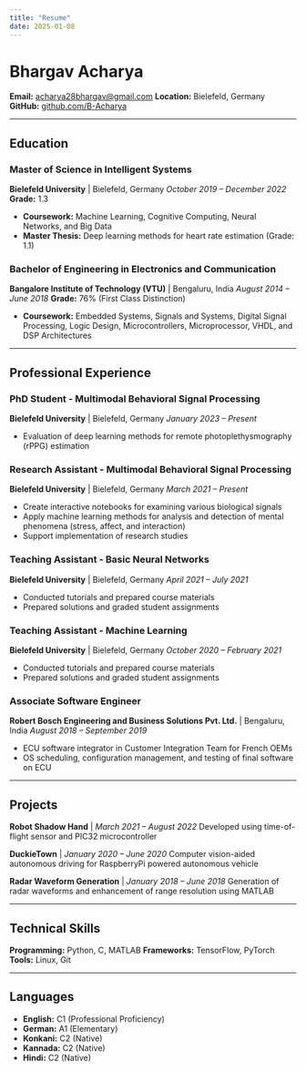 ```yaml
---
title: "Resume"
date: 2025-01-08
---
```


# Bhargav Acharya

**Email:** acharya28bhargav@gmail.com
**Location:** Bielefeld, Germany
**GitHub:** [github.com/B-Acharya](https://github.com/B-Acharya)

---

## Education

### Master of Science in Intelligent Systems
**Bielefeld University** | Bielefeld, Germany
*October 2019 – December 2022*
**Grade:** 1.3

- **Coursework:** Machine Learning, Cognitive Computing, Neural Networks, and Big Data
- **Master Thesis:** Deep learning methods for heart rate estimation (Grade: 1.1)

### Bachelor of Engineering in Electronics and Communication
**Bangalore Institute of Technology (VTU)** | Bengaluru, India
*August 2014 – June 2018*
**Grade:** 76% (First Class Distinction)

- **Coursework:** Embedded Systems, Signals and Systems, Digital Signal Processing, Logic Design, Microcontrollers, Microprocessor, VHDL, and DSP Architectures

---

## Professional Experience

### PhD Student - Multimodal Behavioral Signal Processing
**Bielefeld University** | Bielefeld, Germany
*January 2023 – Present*

- Evaluation of deep learning methods for remote photoplethysmography (rPPG) estimation

### Research Assistant - Multimodal Behavioral Signal Processing
**Bielefeld University** | Bielefeld, Germany
*March 2021 – Present*

- Create interactive notebooks for examining various biological signals
- Apply machine learning methods for analysis and detection of mental phenomena (stress, affect, and interaction)
- Support implementation of research studies

### Teaching Assistant - Basic Neural Networks
**Bielefeld University** | Bielefeld, Germany
*April 2021 – July 2021*

- Conducted tutorials and prepared course materials
- Prepared solutions and graded student assignments

### Teaching Assistant - Machine Learning
**Bielefeld University** | Bielefeld, Germany
*October 2020 – February 2021*

- Conducted tutorials and prepared course materials
- Prepared solutions and graded student assignments

### Associate Software Engineer
**Robert Bosch Engineering and Business Solutions Pvt. Ltd.** | Bengaluru, India
*August 2018 – September 2019*

- ECU software integrator in Customer Integration Team for French OEMs
- OS scheduling, configuration management, and testing of final software on ECU

---

## Projects

**Robot Shadow Hand** | *March 2021 – August 2022*
Developed using time-of-flight sensor and PIC32 microcontroller

**DuckieTown** | *January 2020 – June 2020*
Computer vision-aided autonomous driving for RaspberryPi powered autonomous vehicle

**Radar Waveform Generation** | *January 2018 – June 2018*
Generation of radar waveforms and enhancement of range resolution using MATLAB

---

## Technical Skills

**Programming:** Python, C, MATLAB
**Frameworks:** TensorFlow, PyTorch
**Tools:** Linux, Git

---

## Languages

- **English:** C1 (Professional Proficiency)
- **German:** A1 (Elementary)
- **Konkani:** C2 (Native)
- **Kannada:** C2 (Native)
- **Hindi:** C2 (Native)
